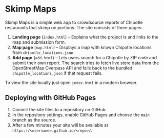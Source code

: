 # Skimp Maps

Skimp Maps is a simple web app to crowdsource reports of Chipotle restaurants that skimp on portions. The site consists of three pages:

1. **Landing page** (`index.html`) – Explains what the project is and links to the map and submission form.
2. **Map page** (`map.html`) – Displays a map with known Chipotle locations from `chipotle_locations.json`.
3. **Add page** (`add.html`) – Lets users search for a Chipotle by ZIP code and submit their own report.
   The search tries to fetch live store data from the OpenStreetMap Overpass API
   and falls back to the bundled `chipotle_locations.json` if that request
   fails.

To view the site locally just open `index.html` in a modern browser.

## Deploying with GitHub Pages

1. Commit the site files to a repository on GitHub.
2. In the repository settings, enable GitHub Pages and choose the `main` branch as the source.
3. After a few minutes your site will be available at `https://<username>.github.io/<repo>/`.
